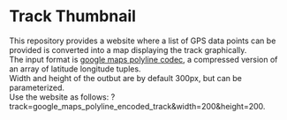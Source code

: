 # Track Thumbnail
This repository provides a website where a list of GPS data points can be provided is converted into a map displaying the track graphically.  
The input format is [google maps polyline codec](https://googlemaps.github.io/js-polyline-codec/modules.html), a compressed version of an array of latitude longitude tuples.  
Width and height of the outbut are by default 300px, but can be parameterized.  
Use the website as follows: ?track=google_maps_polyline_encoded_track&width=200&height=200.  

